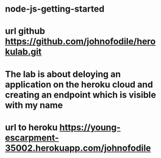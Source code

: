 # node-js-getting-started

 # url github    https://github.com/johnofodile/herokulab.git
 # The lab is about deloying  an application on the heroku cloud and creating an endpoint which is visible with my name
 # url to heroku https://young-escarpment-35002.herokuapp.com/johnofodile

 